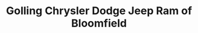 ---
title: "Golling Chrysler Dodge Jeep Ram of Bloomfield"
url: /bloomfield-hills/golling-chrysler-dodge-jeep-ram-of-bloomfield/
shop: Autohaus
---